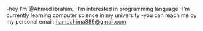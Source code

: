 -hey I’m @Ahmed ibrahim.
-I’m interested in programming language
-I’m currently learning computer science in my university
-you can reach me by my personal email: hamdahima389@gmail.com
